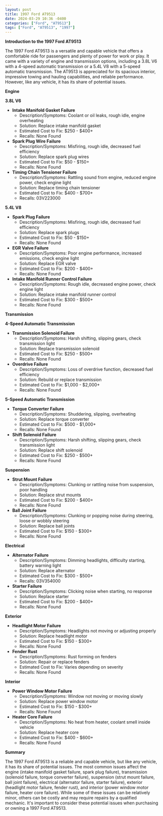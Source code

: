 ```yaml
---
layout: post
title: 1997 Ford AT9513
date: 2024-03-29 10:36 -0400
categories: ["Ford", "AT9513"]
tags: ["Ford", "AT9513", "1997"]
---
```

**Introduction to the 1997 Ford AT9513**

The 1997 Ford AT9513 is a versatile and capable vehicle that offers a comfortable ride for passengers and plenty of power for work or play. It came with a variety of engine and transmission options, including a 3.8L V6 with a 4-speed automatic transmission or a 5.4L V8 with a 5-speed automatic transmission. The AT9513 is appreciated for its spacious interior, impressive towing and hauling capabilities, and reliable performance. However, like any vehicle, it has its share of potential issues.

**Engine**

**3.8L V6**

* **Intake Manifold Gasket Failure**
    * Description/Symptoms: Coolant or oil leaks, rough idle, engine overheating
    * Solution: Replace intake manifold gasket
    * Estimated Cost to Fix: $250 - $400+
    * Recalls: None Found
* **Spark Plug Wire Failure**
    * Description/Symptoms: Misfiring, rough idle, decreased fuel efficiency
    * Solution: Replace spark plug wires
    * Estimated Cost to Fix: $50 - $150+
    * Recalls: None Found
* **Timing Chain Tensioner Failure**
    * Description/Symptoms: Rattling sound from engine, reduced engine power, check engine light
    * Solution: Replace timing chain tensioner
    * Estimated Cost to Fix: $400 - $700+
    * Recalls: 03V223000

**5.4L V8**

* **Spark Plug Failure**
    * Description/Symptoms: Misfiring, rough idle, decreased fuel efficiency
    * Solution: Replace spark plugs
    * Estimated Cost to Fix: $50 - $150+
    * Recalls: None Found
* **EGR Valve Failure**
    * Description/Symptoms: Poor engine performance, increased emissions, check engine light
    * Solution: Replace EGR valve
    * Estimated Cost to Fix: $200 - $400+
    * Recalls: None Found
* **Intake Manifold Runner Control Failure**
    * Description/Symptoms: Rough idle, decreased engine power, check engine light
    * Solution: Replace intake manifold runner control
    * Estimated Cost to Fix: $300 - $500+
    * Recalls: None Found

**Transmission**

**4-Speed Automatic Transmission**

* **Transmission Solenoid Failure**
    * Description/Symptoms: Harsh shifting, slipping gears, check transmission light
    * Solution: Replace transmission solenoid
    * Estimated Cost to Fix: $250 - $500+
    * Recalls: None Found
* **Overdrive Failure**
    * Description/Symptoms: Loss of overdrive function, decreased fuel efficiency
    * Solution: Rebuild or replace transmission
    * Estimated Cost to Fix: $1,000 - $2,000+
    * Recalls: None Found

**5-Speed Automatic Transmission**

* **Torque Converter Failure**
    * Description/Symptoms: Shuddering, slipping, overheating
    * Solution: Replace torque converter
    * Estimated Cost to Fix: $500 - $1,000+
    * Recalls: None Found
* **Shift Solenoid Failure**
    * Description/Symptoms: Harsh shifting, slipping gears, check transmission light
    * Solution: Replace shift solenoid
    * Estimated Cost to Fix: $250 - $500+
    * Recalls: None Found

**Suspension**

* **Strut Mount Failure**
    * Description/Symptoms: Clunking or rattling noise from suspension, poor handling
    * Solution: Replace strut mounts
    * Estimated Cost to Fix: $200 - $400+
    * Recalls: None Found
* **Ball Joint Failure**
    * Description/Symptoms: Clunking or popping noise during steering, loose or wobbly steering
    * Solution: Replace ball joints
    * Estimated Cost to Fix: $150 - $300+
    * Recalls: None Found

**Electrical**

* **Alternator Failure**
    * Description/Symptoms: Dimming headlights, difficulty starting, battery warning light
    * Solution: Replace alternator
    * Estimated Cost to Fix: $300 - $500+
    * Recalls: 03V354000
* **Starter Failure**
    * Description/Symptoms: Clicking noise when starting, no response
    * Solution: Replace starter
    * Estimated Cost to Fix: $200 - $400+
    * Recalls: None Found

**Exterior**

* **Headlight Motor Failure**
    * Description/Symptoms: Headlights not moving or adjusting properly
    * Solution: Replace headlight motor
    * Estimated Cost to Fix: $150 - $300+
    * Recalls: None Found
* **Fender Rust**
    * Description/Symptoms: Rust forming on fenders
    * Solution: Repair or replace fenders
    * Estimated Cost to Fix: Varies depending on severity
    * Recalls: None Found

**Interior**

* **Power Window Motor Failure**
    * Description/Symptoms: Window not moving or moving slowly
    * Solution: Replace power window motor
    * Estimated Cost to Fix: $150 - $300+
    * Recalls: None Found
* **Heater Core Failure**
    * Description/Symptoms: No heat from heater, coolant smell inside vehicle
    * Solution: Replace heater core
    * Estimated Cost to Fix: $400 - $600+
    * Recalls: None Found

**Summary**

The 1997 Ford AT9513 is a reliable and capable vehicle, but like any vehicle, it has its share of potential issues. The most common issues affect the engine (intake manifold gasket failure, spark plug failure), transmission (solenoid failure, torque converter failure), suspension (strut mount failure, ball joint failure), electrical (alternator failure, starter failure), exterior (headlight motor failure, fender rust), and interior (power window motor failure, heater core failure). While some of these issues can be relatively minor, others can be costly and may require repairs by a qualified mechanic. It's important to consider these potential issues when purchasing or owning a 1997 Ford AT9513.
